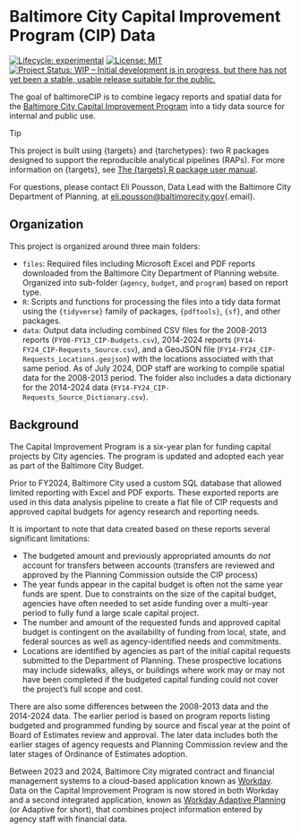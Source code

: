 

<!-- README.md is generated from README.Rmd. Please edit that file -->

# Baltimore City Capital Improvement Program (CIP) Data

<!-- badges: start -->

[![Lifecycle:
experimental](https://img.shields.io/badge/lifecycle-experimental-orange.svg)](https://lifecycle.r-lib.org/articles/stages.html#experimental)
[![License:
MIT](https://img.shields.io/badge/License-MIT-yellow.svg)](https://opensource.org/licenses/MIT)
[![Project Status: WIP – Initial development is in progress, but there
has not yet been a stable, usable release suitable for the
public.](https://www.repostatus.org/badges/latest/wip.svg)](https://www.repostatus.org/#wip)

<!-- badges: end -->

The goal of baltimoreCIP is to combine legacy reports and spatial data
for the [Baltimore City Capital Improvement
Program](https://planning.baltimorecity.gov/) into a tidy data source
for internal and public use.

> [!TIP]
>
> This project is built using {targets} and {tarchetypes}: two R
> packages designed to support the reproducible analytical pipelines
> (RAPs). For more information on {targets}, see [The {targets} R
> package user manual](https://books.ropensci.org/targets/).

For questions, please contact Eli Pousson, Data Lead with the Baltimore
City Department of Planning, at eli.pousson@baltimorecity.gov{.email}.

## Organization

This project is organized around three main folders:

- `files`: Required files including Microsoft Excel and PDF reports
  downloaded from the Baltimore City Department of Planning website.
  Organized into sub-folder (`agency`, `budget`, and `program`) based on
  report type.
- `R`: Scripts and functions for processing the files into a tidy data
  format using the `{tidyverse}` family of packages, `{pdftools}`,
  `{sf}`, and other packages.
- `data`: Output data including combined CSV files for the 2008-2013
  reports (`FY08-FY13_CIP-Budgets.csv`), 2014-2024 reports
  (`FY14-FY24_CIP-Requests_Source.csv`), and a GeoJSON file
  (`FY14-FY24_CIP-Requests_Locations.geojson`) with the locations
  associated with that same period. As of July 2024, DOP staff are
  working to compile spatial data for the 2008-2013 period. The folder
  also includes a data dictionary for the 2014-2024 data
  (`FY14-FY24_CIP-Requests_Source_Dictionary.csv`).

## Background

The Capital Improvement Program is a six-year plan for funding capital
projects by City agencies. The program is updated and adopted each year
as part of the Baltimore City Budget.

Prior to FY2024, Baltimore City used a custom SQL database that allowed
limited reporting with Excel and PDF exports. These exported reports are
used in this data analysis pipeline to create a flat file of CIP
requests and approved capital budgets for agency research and reporting
needs.

It is important to note that data created based on these reports several
significant limitations:

- The budgeted amount and previously appropriated amounts do *not*
  account for transfers between accounts (transfers are reviewed and
  approved by the Planning Commission outside the CIP process)
- The year funds appear in the capital budget is often not the same year
  funds are spent. Due to constraints on the size of the capital budget,
  agencies have often needed to set aside funding over a multi-year
  period to fully fund a large scale capital project.
- The number and amount of the requested funds and approved capital
  budget is contingent on the availability of funding from local, state,
  and federal sources as well as agency-identified needs and
  commitments.
- Locations are identified by agencies as part of the initial capital
  requests submitted to the Department of Planning. These prospective
  locations may include sidewalks, alleys, or buildings where work may
  or may not have been completed if the budgeted capital funding could
  not cover the project’s full scope and cost.

There are also some differences between the 2008-2013 data and the
2014-2024 data. The earlier period is based on program reports listing
budgeted and programmed funding by source and fiscal year at the point
of Board of Estimates review and approval. The later data includes both
the earlier stages of agency requests and Planning Commission review and
the later stages of Ordinance of Estimates adoption.

Between 2023 and 2024, Baltimore City migrated contract and financial
management systems to a cloud-based application known as
[Workday](https://www.workday.com/). Data on the Capital Improvement
Program is now stored in both Workday and a second integrated
application, known as [Workday Adaptive
Planning](https://www.workday.com/en-us/products/adaptive-planning/overview.html)
(or Adaptive for short), that combines project information entered by
agency staff with financial data.
